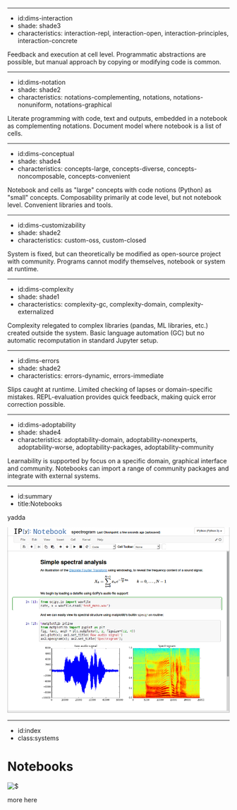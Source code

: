 ----------------------------------------------------------------------------------------------------
- id:dims-interaction
- shade: shade3
- characteristics: interaction-repl, interaction-open, interaction-principles, interaction-concrete

Feedback and execution at cell level.
Programmatic abstractions are possible, but manual approach by copying or modifying code is common.

----------------------------------------------------------------------------------------------------
- id:dims-notation
- shade: shade2
- characteristics: notations-complementing, notations, notations-nonuniform, notations-graphical

Literate programming with code, text and outputs, embedded in a notebook as complementing notations.
Document model where notebook is a list of cells.

----------------------------------------------------------------------------------------------------
- id:dims-conceptual
- shade: shade4
- characteristics: concepts-large, concepts-diverse, concepts-noncomposable, concepts-convenient

Notebook and cells as "large" concepts with code notions (Python) as "small" concepts.
Composability primarily at code level, but not notebook level. Convenient libraries and tools.

----------------------------------------------------------------------------------------------------
- id:dims-customizability
- shade: shade2
- characteristics: custom-oss, custom-closed

System is fixed, but can theoretically be modified as open-source project with community.
Programs cannot modify themselves, notebook or system at runtime.

----------------------------------------------------------------------------------------------------
- id:dims-complexity
- shade: shade1
- characteristics: complexity-gc, complexity-domain, complexity-externalized

Complexity relegated to complex libraries (pandas, ML libraries, etc.) created outside the system.
Basic language automation (GC) but no automatic recomputation in standard Jupyter setup.

----------------------------------------------------------------------------------------------------
- id:dims-errors
- shade: shade2
- characteristics: errors-dynamic, errors-immediate

Slips caught at runtime. Limited checking of lapses or domain-specific mistakes.
REPL-evaluation provides quick feedback, making quick error correction possible.

----------------------------------------------------------------------------------------------------
- id:dims-adoptability
- shade: shade4
- characteristics: adoptability-domain, adoptability-nonexperts, adoptability-worse, adoptability-packages, adoptability-community

Learnability is supported by focus on a specific domain, graphical interface and community.
Notebooks can import a range of community packages and integrate with external systems.

----------------------------------------------------------------------------------------------------
- id:summary
- title:Notebooks

yadda

![](img/ipython.png)


----------------------------------------------------------------------------------------------------
- id:index
- class:systems

# Notebooks

![$](content=summary,link=index)

more here

